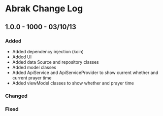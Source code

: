 # Abrak Change Log

## 1.0.0 - 1000 - 03/10/13

### Added

- Added dependency injection (koin)
- Added UI
- Added data Source and repository classes
- Added model classes
- Added ApiService and ApiServiceProvider to show current whether and current prayer time
- Added viewModel classes to show whether and prayer time

### Changed

### Fixed
